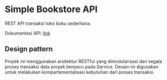 # Simple Bookstore API

REST API transaksi toko buku sederhana.

Dokumentasi API: <a href="https://documenter.getpostman.com/view/29780531/2sAYHxp4pR">link</a>

## Design pattern

Proyek ini menggunakan arsitektur RESTful yang dimodularisasi dan segala proses transaksi data proyek berpacu pada Service. Desain ini digunakan untuk melakukan kompartementalisasi kebutuhan dari proses transaksi.